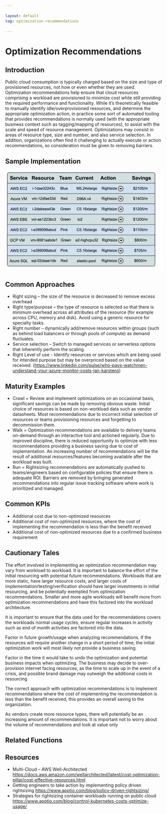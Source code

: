 ```yaml
---

layout: default
tag: optimization-recommendations

---
```


# Optimization Recommendations
## Introduction
Public cloud consumption is typically charged based on the size and type of provisioned resources, not how or even whether they are used. Optimization recommendations help ensure that cloud resources comprising a workload are provisioned to minimize cost while still providing the required performance and functionality. While it’s theoretically feasible to manually identify idle/overprovisioned resources, and determine the appropriate optimization action, in practice some sort of automated tooling that provides recommendations is normally used (with the appropriate business context such as tagging/mapping of resources), to assist with the scale and speed of resource management.
Optimizations may consist in areas of resource type, size and number, and also service selection.
In addition, organizations often find it challenging to actually execute or action recommendations, so consideration must be given to removing barriers.

## Sample Implementation
![image](/img/framework/optimization-recommendations.png)


## Common Approaches
-	Right sizing – the size of the resource is decreased to remove excess overhead
-	Right type/purpose – the type of resource is selected so that there is minimum overhead across all attributes of the resource (for example across CPU, memory and disk). Avoid using a generic resource for specialty tasks.
-	Right number – dynamically add/remove resources within groups (such as behind load balancers or through pools of compute) as demand fluctuates.
-	Service selection – Switch to managed services or serverless options that inherently perform the scaling.
- Right Level of use - Identify resources or services which are being used for intended purpose but may be overpriced based on the value received. (https://www.linkedin.com/pulse/who-pays-watchmen-understand-your-azure-monitor-costs-jan-karstens)

## Maturity Examples
-	Crawl = Review and implement optimizations on an occasional basis, significant savings can be made by removing obvious waste. Initial choice of resources is based on non-workload data such as vendor datasheets. Most recommendations due to incorrect initial selection of resources or teams provisioning resources and forgetting to decommission them.
-	Walk = Optimization recommendations are available to delivery teams on-demand through an interactive tool and actioned regularly. Due to improved discipline, there is reduced opportunity to optimize with less recommendations providing a business saving due to cost of implementation. An increasing number of recommendations will be the result of additional resources/features becoming available after the workload was built.
-	Run = Rightsizing recommendations are automatically pushed to teams/engineers based on configurable policies that ensure there is adequate ROI. Barriers are removed by bringing generated recommendations into regular issue tracking software where work is prioritized and managed.

## Common KPIs
-	Additional cost due to non-optimized resources
-	Additional cost of non-optimized resources, where the cost of implementing the recommendation is less than the benefit received
-	Additional cost of non-optimized resources due to a confirmed business requirement

## Cautionary Tales
The effort involved in implementing an optimization recommendation may vary from workload to workload. It is important to balance the effort of the initial resourcing with potential future recommendations. Workloads that are more static, have larger resource costs, and larger costs of implementation/testing/verification should have larger investments in initial resourcing, and be potentially exempted from optimization recommendations. Smaller and more agile workloads will benefit more from optimization recommendations and have this factored into the workload architecture.

It is important to ensure that the data used for the recommendations covers the workloads normal usage cycles, ensure regular increases in activity such as end of month activities are factored into the data.

Factor in future growth/usage when analyzing recommendations. If the resources will require another change in a short period of time, the initial optimization work will most likely not provide a business saving.

Factor in the time it would take to undo the optimization and potential business impacts when optimizing. The business may decide to over-provision internet facing resources, as the time to scale up in the event of a crisis, and possible brand damage may outweigh the additional costs in resourcing

The correct approach with optimization recommendations is to implement recommendations where the cost of implementing the recommendation is less than the benefit received, this provides an overall saving to the organization.

As vendors create more resource types, there will potentially be an increasing amount of recommendations. It is important not to worry about the volume of recommendations and look at value only

## Related Functions


## Resources

-	Multi-Cloud – AWS Well-Architected https://docs.aws.amazon.com/wellarchitected/latest/cost-optimization-pillar/cost-effective-resources.html
-	Getting engineers to take action by implementing policy driven rightsizing https://www.apptio.com/blog/policy-driven-rightsizing/
- Strategies for rightsizing container workloads running on public cloud https://www.apptio.com/blog/control-kubernetes-costs-optimize-usage/


